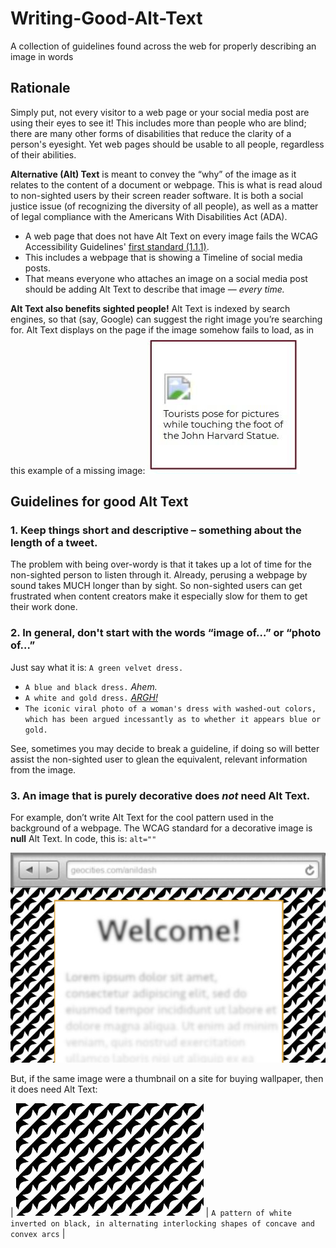 # Writing-Good-Alt-Text
A collection of guidelines found across the web for properly describing an image in words

## Rationale
Simply put, not every visitor to a web page or your social media post are using their eyes to see it! This includes more than people who are blind; there are many other forms of disabilities that reduce the clarity of a person's eyesight. Yet web pages should be usable to all people, regardless of their abilities.

**Alternative (Alt) Text** is meant to convey the “why” of the image as it relates to the content of a document or webpage. This is what is read aloud to non-sighted users by their screen reader software. It is both a social justice issue (of recognizing the diversity of all people), as well as a matter of legal compliance with the Americans With Disabilities Act (ADA).
- A web page that does not have Alt Text on every image fails the WCAG Accessibility Guidelines' [first standard (1.1.1)](https://www.boia.org/wcag2/cp/1.1.1).
- This includes a webpage that is showing a Timeline of social media posts.
- That means everyone who attaches an image on a social media post should be adding Alt Text to describe that image — *every time.*

**Alt Text also benefits sighted people!** Alt Text is indexed by search engines, so that (say, Google) can suggest the right image you’re searching for. Alt Text displays on the page if the image somehow fails to load, as in this example of a missing image:
![screenshot demonstrates how a missing image renders on a webpage. An small icon of a broken image with some text below it which reads: Tourists pose for pictures while touching the foot of the John Harvard Statute.](examples/image_not_found.jpg)

## Guidelines for good Alt Text
### 1. Keep things short and descriptive – something about the length of a tweet.
The problem with being over-wordy is that it takes up a lot of time for the non-sighted person to listen through it. Already, perusing a webpage by sound takes MUCH longer than by sight. So non-sighted users can get frustrated when content creators make it especially slow for them to get their work done.

### 2. In general, don't start with the words “image of…” or “photo of…”
Just say what it is:  `A green velvet dress.`
- `A blue and black dress.`
*Ahem.* 
- `A white and gold dress.`
*[ARGH!](https://en.wikipedia.org/wiki/The_dress)*
- `The iconic viral photo of a woman's dress with washed-out colors, which has been argued incessantly as to whether it appears blue or gold.`

See, sometimes you may decide to break a guideline, if doing so will better assist the non-sighted user to glean the equivalent, relevant information from the image.

### 3. An image that is purely decorative does *not* need Alt Text.
For example, don’t write Alt Text for the cool pattern used in the background of a webpage. The WCAG standard for a decorative image is **null** Alt Text. In code, this is:  `alt=""`

![mockup of a generic website in a browser. The words are blurred out as sample text.](examples/geom-pattern-as-bg.jpg)


But, if the same image were a thumbnail on a site for buying wallpaper, then it does need Alt Text:

| ![A pattern of white inverted on black, in alternating interlocking shapes of concave and convex arcs](examples/geom-pattern-1.jpg) | `A pattern of white inverted on black, in alternating interlocking shapes of concave and convex arcs` |

